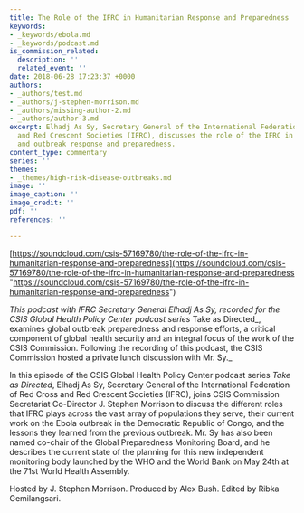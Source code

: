 ```yaml
---
title: The Role of the IFRC in Humanitarian Response and Preparedness
keywords:
- _keywords/ebola.md
- _keywords/podcast.md
is_commission_related:
  description: ''
  related_event: ''
date: 2018-06-28 17:23:37 +0000
authors:
- _authors/test.md
- _authors/j-stephen-morrison.md
- _authors/missing-author-2.md
- _authors/author-3.md
excerpt: Elhadj As Sy, Secretary General of the International Federation of Red Cross
  and Red Crescent Societies (IFRC), discusses the role of the IFRC in humanitarian
  and outbreak response and preparedness.
content_type: commentary
series: ''
themes:
- _themes/high-risk-disease-outbreaks.md
image: ''
image_caption: ''
image_credit: ''
pdf: ''
references: ''

---
```

[https://soundcloud.com/csis-57169780/the-role-of-the-ifrc-in-humanitarian-response-and-preparedness](https://soundcloud.com/csis-57169780/the-role-of-the-ifrc-in-humanitarian-response-and-preparedness "https://soundcloud.com/csis-57169780/the-role-of-the-ifrc-in-humanitarian-response-and-preparedness")

_This podcast with IFRC Secretary General Elhadj As Sy, recorded for the CSIS Global Health Policy Center podcast series_ Take as Directed_, examines global outbreak preparedness and response efforts, a critical component of global health security and an integral focus of the work of the CSIS Commission. Following the recording of this podcast, the CSIS Commission hosted a private lunch discussion with Mr. Sy._

In this episode of the CSIS Global Health Policy Center podcast series _Take as Directed_, Elhadj As Sy, Secretary General of the International Federation of Red Cross and Red Crescent Societies (IFRC), joins CSIS Commission Secretariat Co-Director J. Stephen Morrison to discuss the different roles that IFRC plays across the vast array of populations they serve, their current work on the Ebola outbreak in the Democratic Republic of Congo, and the lessons they learned from the previous outbreak. Mr. Sy has also been named co-chair of the Global Preparedness Monitoring Board, and he describes the current state of the planning for this new independent monitoring body launched by the WHO and the World Bank on May 24th at the 71st World Health Assembly.

Hosted by J. Stephen Morrison. Produced by Alex Bush. Edited by Ribka Gemilangsari.
